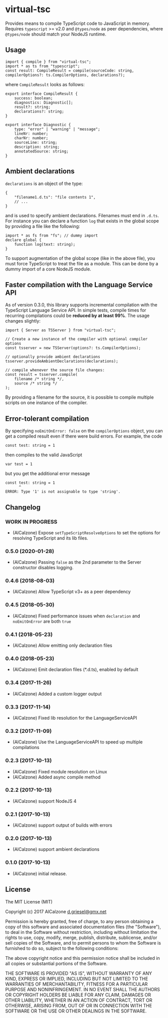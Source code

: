 # virtual-tsc

Provides means to compile TypeScript code to JavaScript in memory. 
Requires `typescript` >= v2.0 and `@types/node` as peer dependencies, where `@types/node` should match your NodeJS runtime.

## Usage

```TS
import { compile } from "virtual-tsc";
import * as ts from "typescript";
const result: CompileResult = compile(sourceCode: string, compilerOptions?: ts.CompilerOptions, declarations?);
```
where `CompileResult` looks as follows:
```TS
export interface CompileResult {
    success: boolean;
    diagnostics: Diagnostic[];
    result?: string;
    declarations?: string;
}

export interface Diagnostic {
    type: "error" | "warning" | "message";
    lineNr: number;
    charNr: number;
    sourceLine: string;
    description: string;
    annotatedSource: string;
}
```

## Ambient declarations
`declarations` is an object of the type:
```JS
{
    "filename1.d.ts": "file contents 1",
    // ...
}
```
and is used to specify ambient declarations. Filenames must end in `.d.ts`. For instance you can declare a function `log` that exists in the global scope by providing a file like the following:
```TS
import * as fs from "fs"; // dummy import
declare global {
    function log(text: string);
}
```
To support augmentation of the global scope (like in the above file), you must force TypeScript to treat the file as a module. This can be done by a dummy import of a core NodeJS module.

## Faster compilation with the Language Service API
As of version 0.3.0, this library supports incremental compilation with the TypeScript Language Service API. In simple tests, compile times for recurring compilations could be **reduced by at least 99%**. The usage changes slightly:
```TS
import { Server as TSServer } from "virtual-tsc";

// Create a new instance of the compiler with optional compiler options
const tsserver = new TSServer(options?: ts.CompilerOptions);

// optionally provide ambient declarations
tsserver.provideAmbientDeclarations(declarations);

// compile whenever the source file changes:
const result = tsserver.compile(
	filename /* string */,
	source /* string */
);
```
By providing a filename for the source, it is possible to compile multiple scripts on one instance of the compiler.

## Error-tolerant compilation

By specifying `noEmitOnError: false` on the `compilerOptions` object, you can get a compiled result even if there were build errors. For example, the code
```TS
const test: string = 1
```
then compiles to the valid JavaScript
```JS
var test = 1
```
but you get the additional error message
```JS
const test: string = 1
      ^
ERROR: Type '1' is not assignable to type 'string'.
```

## Changelog
<!--
	Placeholder for the next version (at the beginning of the line):
	### __WORK IN PROGRESS__
-->

### __WORK IN PROGRESS__
* (AlCalzone) Expose `setTypeScriptResolveOptions` to set the options for resolving TypeScript and its lib files.

### 0.5.0 (2020-01-28)
* (AlCalzone) Passing `false` as the 2nd parameter to the Server constructor disables logging.

### 0.4.6 (2018-08-03)
* (AlCalzone) Allow TypeScript v3+ as a peer dependency

### 0.4.5 (2018-05-30)
* (AlCalzone) Fixed performance issues when `declaration` and `noEmitOnError` are both `true`

### 0.4.1 (2018-05-23)
* (AlCalzone) Allow emitting only declaration files

### 0.4.0 (2018-05-23)
* (AlCalzone) Emit declaration files (*.d.ts), enabled by default

### 0.3.4 (2017-11-26)
* (AlCalzone) Added a custom logger output

### 0.3.3 (2017-11-14)
* (AlCalzone) Fixed lib resolution for the LanguageServiceAPI

### 0.3.2 (2017-11-09)
* (AlCalzone) Use the LanguageServiceAPI to speed up multiple compilations

### 0.2.3 (2017-10-13)
* (AlCalzone) Fixed module resolution on Linux
* (AlCalzone) Added async compile method

### 0.2.2 (2017-10-13)
* (AlCalzone) support NodeJS 4

### 0.2.1 (2017-10-13)
* (AlCalzone) support output of builds with errors

### 0.2.0 (2017-10-13)
* (AlCalzone) support ambient declarations

### 0.1.0 (2017-10-13)
* (AlCalzone) initial release. 

## License
The MIT License (MIT)

Copyright (c) 2017 AlCalzone <d.griesel@gmx.net>

Permission is hereby granted, free of charge, to any person obtaining a copy
of this software and associated documentation files (the "Software"), to deal
in the Software without restriction, including without limitation the rights
to use, copy, modify, merge, publish, distribute, sublicense, and/or sell
copies of the Software, and to permit persons to whom the Software is
furnished to do so, subject to the following conditions:

The above copyright notice and this permission notice shall be included in
all copies or substantial portions of the Software.

THE SOFTWARE IS PROVIDED "AS IS", WITHOUT WARRANTY OF ANY KIND, EXPRESS OR
IMPLIED, INCLUDING BUT NOT LIMITED TO THE WARRANTIES OF MERCHANTABILITY,
FITNESS FOR A PARTICULAR PURPOSE AND NONINFRINGEMENT. IN NO EVENT SHALL THE
AUTHORS OR COPYRIGHT HOLDERS BE LIABLE FOR ANY CLAIM, DAMAGES OR OTHER
LIABILITY, WHETHER IN AN ACTION OF CONTRACT, TORT OR OTHERWISE, ARISING FROM,
OUT OF OR IN CONNECTION WITH THE SOFTWARE OR THE USE OR OTHER DEALINGS IN
THE SOFTWARE.
